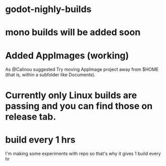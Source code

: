 # godot-nighly-builds
# mono builds will be added soon
  # Added AppImages (working)
   As @Calinou suggested Try moving AppImage project away from $HOME (that is, within a subfolder like Documents).
# Currently only Linux builds are passing and you can find those on release tab.
# build every 1 hrs 
I'm making some experiments with repo so that's why it gives 1 build every hr
